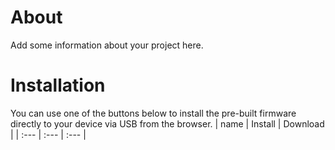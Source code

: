 # About
<script type="module" src="https://unpkg.com/esp-web-tools@5.2.0/dist/web/install-button.js?module"></script>
<style>
    button:hover {
    box-shadow: rgb(0 0 0 / 14%) 0px 4px 8px 0px, rgb(0 0 0 / 12%) 0px 1px 7px 0px, rgb(0 0 0 / 20%) 0px 3px 1px -1px;
    }
    button {
        position: relative;
        cursor: pointer;
        font-size: 14px;
        padding: 8px 28px;
        color: var(--esp-tools-button-text-color, #fff);
        background-color: var(--esp-tools-button-color, #03a9f4);
        border: none;
        border-radius: 4px;
        
</style>
Add some information about your project here.

# Installation

You can use one of the buttons below to install the pre-built firmware directly to your device via USB from the browser.
| name | Install | Download |
| :--- | :---    | :---     |
